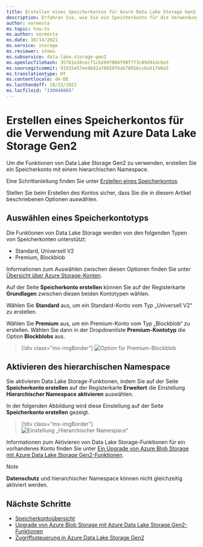 ```yaml
---
title: Erstellen eines Speicherkontos für Azure Data Lake Storage Gen2
description: Erfahren Sie, wie Sie ein Speicherkonto für die Verwendung mit Azure Data Lake Storage Gen2 erstellen.
author: normesta
ms.topic: how-to
ms.author: normesta
ms.date: 10/14/2021
ms.service: storage
ms.reviewer: stewu
ms.subservice: data-lake-storage-gen2
ms.openlocfilehash: 35761e10cecf1cb209f004f99f773c09d91dc0e5
ms.sourcegitcommit: 91915e57ee9b42a76659f6ab78916ccba517e0a5
ms.translationtype: HT
ms.contentlocale: de-DE
ms.lasthandoff: 10/15/2021
ms.locfileid: "130046865"
---
```

# <a name="create-a-storage-account-to-use-with-azure-data-lake-storage-gen2"></a>Erstellen eines Speicherkontos für die Verwendung mit Azure Data Lake Storage Gen2

Um die Funktionen von Data Lake Storage Gen2 zu verwenden, erstellen Sie ein Speicherkonto mit einem hierarchischen Namespace.

Eine Schrittanleitung finden Sie unter [Erstellen eines Speicherkontos](../common/storage-account-create.md?toc=%2Fazure%2Fstorage%2Fblobs%2Ftoc.json).

Stellen Sie beim Erstellen des Kontos sicher, dass Sie die in diesem Artikel beschriebenen Optionen auswählen.

## <a name="choose-a-storage-account-type"></a>Auswählen eines Speicherkontotyps

Die Funktionen von Data Lake Storage werden von den folgenden Typen von Speicherkonten unterstützt:

- Standard, Universell V2
- Premium, Blockblob

Informationen zum Auswählen zwischen diesen Optionen finden Sie unter [Übersicht über Azure Storage-Konten](../common/storage-account-overview.md?toc=%2Fazure%2Fstorage%2Fblobs%2Ftoc.json).

Auf der Seite **Speicherkonto erstellen** können Sie auf der Registerkarte **Grundlagen** zwischen diesen beiden Kontotypen wählen.

Wählen Sie **Standard** aus, um ein Standard-Konto vom Typ „Universell V2“ zu erstellen.

Wählen Sie **Premium** aus, um ein Premium-Konto vom Typ „Blockblob“ zu erstellen. Wählen Sie dann in der Dropdownliste **Premium-Kontotyp** die Option **Blockblobs** aus.

> [!div class="mx-imgBorder"]
> ![Option für Premium-Blockblob](./media/create-data-lake-storage-account/premium-block-blob-option.png)

## <a name="enable-the-hierarchical-namespace"></a>Aktivieren des hierarchischen Namespace

Sie aktivieren Data Lake Storage-Funktionen, indem Sie auf der Seite **Speicherkonto erstellen** auf der Registerkarte **Erweitert** die Einstellung **Hierarchischer Namespace aktivieren** auswählen. 

In der folgenden Abbildung wird diese Einstellung auf der Seite **Speicherkonto erstellen** gezeigt.

> [!div class="mx-imgBorder"]
> ![Einstellung „Hierarchischer Namespace“](./media/create-data-lake-storage-account/hierarchical-namespace-feature.png)

Informationen zum Aktivieren von Data Lake Storage-Funktionen für ein vorhandenes Konto finden Sie unter [Ein Upgrade von Azure Blob Storage mit Azure Data Lake Storage Gen2-Funktionen](upgrade-to-data-lake-storage-gen2-how-to.md).

> [!NOTE]
> **Datenschutz** und hierarchischer Namespace können nicht gleichzeitig aktiviert werden.

## <a name="next-steps"></a>Nächste Schritte

- [Speicherkontoübersicht](../common/storage-account-overview.md)
- [Upgrade von Azure Blob Storage mit Azure Data Lake Storage Gen2-Funktionen](upgrade-to-data-lake-storage-gen2-how-to.md)
- [Zugriffssteuerung in Azure Data Lake Storage Gen2](data-lake-storage-access-control.md)
